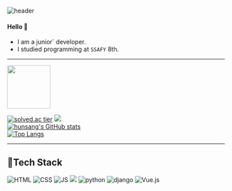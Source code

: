 ![header](https://capsule-render.vercel.app/api?type=rounded&color=gradient&height=100&section=header&text=^hunsang^&fontSize=70&animation=scaleIn)

#### Hello 👋 

- I am a junior` developer.
- I studied programming at `SSAFY` 8th.


***
<td align="center"><a href="https://github.com/hunsang-you"><img src="https://github.com/hunsang-you.png" width="100px;" alt=""/></a></td>

[![solved.ac tier](http://mazassumnida.wtf/api/generate_badge?boj=12dbtkd)](https://solved.ac/12dbtkd)
 <img src="http://mazandi.herokuapp.com/api?handle=12dbtkd&theme=warm"/><br>
 [![hunsang's GitHub stats](https://github-readme-stats.vercel.app/api?username=hunsang-you)](https://github.com/hunsang-you/github-readme-stats)<br>
[![Top Langs](https://github-readme-stats.vercel.app/api/top-langs/?username=dostiny&layout=compact)](https://github.com/hunsang-you/github-readme-stats)<br>


      
***
## 🍊Tech Stack
 ![HTML](https://img.shields.io/badge/HTML-E34F26?style=flat-square&logo=HTML5&logoColor=white) 
 ![CSS](https://img.shields.io/badge/CSS-1572B6?style=flat-square&logo=CSS3&logoColor=white) 
 ![JS](https://img.shields.io/badge/JavaScript-F7DF1E?style=flat-square&logo=JavaScript&logoColor=white)
 <img src="https://img.shields.io/badge/typescript-A29B23?style=for-the-badge&logo=typescript&logoColor=white">
 ![python](https://img.shields.io/badge/Python-3776AB?style=flat-square&logo=python&logoColor=white)
 ![django](https://img.shields.io/badge/django-092E20?style=flat-square&logo=django&logoColor=white)
 ![Vue.js](https://img.shields.io/badge/Vue.js-4FC08D?style=flat-square&logo=Vue.js&logoColor=white)
